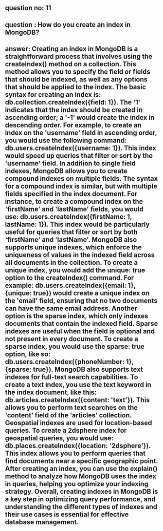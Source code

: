 
## question no: 11

## question : How do you create an index in MongoDB?

## answer: Creating an index in MongoDB is a straightforward process that involves using the createIndex() method on a collection. This method allows you to specify the field or fields that should be indexed, as well as any options that should be applied to the index. The basic syntax for creating an index is: db.collection.createIndex({field: 1}). The '1' indicates that the index should be created in ascending order; a '-1' would create the index in descending order. For example, to create an index on the 'username' field in ascending order, you would use the following command: db.users.createIndex({username: 1}). This index would speed up queries that filter or sort by the 'username' field. In addition to single field indexes, MongoDB allows you to create compound indexes on multiple fields. The syntax for a compound index is similar, but with multiple fields specified in the index document. For instance, to create a compound index on the 'firstName' and 'lastName' fields, you would use: db.users.createIndex({firstName: 1, lastName: 1}). This index would be particularly useful for queries that filter or sort by both 'firstName' and 'lastName'. MongoDB also supports unique indexes, which enforce the uniqueness of values in the indexed field across all documents in the collection. To create a unique index, you would add the unique: true option to the createIndex() command. For example: db.users.createIndex({email: 1}, {unique: true}) would create a unique index on the 'email' field, ensuring that no two documents can have the same email address. Another option is the sparse index, which only indexes documents that contain the indexed field. Sparse indexes are useful when the field is optional and not present in every document. To create a sparse index, you would use the sparse: true option, like so: db.users.createIndex({phoneNumber: 1}, {sparse: true}). MongoDB also supports text indexes for full-text search capabilities. To create a text index, you use the text keyword in the index document, like this: db.articles.createIndex({content: 'text'}). This allows you to perform text searches on the 'content' field of the 'articles' collection. Geospatial indexes are used for location-based queries. To create a 2dsphere index for geospatial queries, you would use: db.places.createIndex({location: '2dsphere'}). This index allows you to perform queries that find documents near a specific geographic point. After creating an index, you can use the explain() method to analyze how MongoDB uses the index in queries, helping you optimize your indexing strategy. Overall, creating indexes in MongoDB is a key step in optimizing query performance, and understanding the different types of indexes and their use cases is essential for effective database management.
      